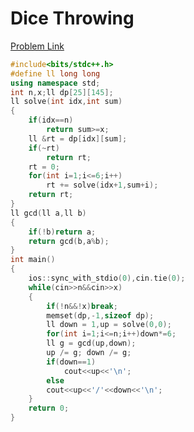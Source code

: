 # Dice Throwing

[Problem Link](https://vjudge.net/problem/UVA-10759?fbclid=IwAR1pRMAWC90nkOaFpJn5-DfvjPsMEpubs71VJqmdKak8Xo27NzK3xyB3tLU)


```cpp
#include<bits/stdc++.h>
#define ll long long
using namespace std;
int n,x;ll dp[25][145];
ll solve(int idx,int sum)
{
    if(idx==n)
        return sum>=x;
    ll &rt = dp[idx][sum];
    if(~rt)
        return rt;
    rt = 0;
    for(int i=1;i<=6;i++)
        rt += solve(idx+1,sum+i);
    return rt;
}
ll gcd(ll a,ll b)
{
    if(!b)return a;
    return gcd(b,a%b);
}
int main()
{
    ios::sync_with_stdio(0),cin.tie(0);
    while(cin>>n&&cin>>x)
    {
        if(!n&&!x)break;
        memset(dp,-1,sizeof dp);
        ll down = 1,up = solve(0,0);
        for(int i=1;i<=n;i++)down*=6;
        ll g = gcd(up,down);
        up /= g; down /= g;
        if(down==1)
            cout<<up<<'\n';
        else
        cout<<up<<'/'<<down<<'\n';
    }
    return 0;
}

```
